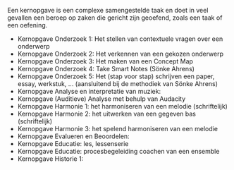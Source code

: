 Een kernopgave is een complexe samengestelde taak en doet in veel gevallen een beroep op zaken die gericht zijn geoefend, zoals een taak of een oefening.

- Kernopgave Onderzoek 1: Het stellen van contextuele vragen over een onderwerp
- Kernopgave Onderzoek 2: Het verkennen van een gekozen onderwerp
- Kernopgave Onderzoek 3: Het maken van een Concept Map
- Kernopgave Onderzoek 4: Take Smart Notes (Sönke Ahrens)
- Kernopgave Onderzoek 5: Het (stap voor stap) schrijven een paper, essay, werkstuk, ... (aansluitend bij de methodiek van Sönke Ahrens)
- Kernopgave Analyse en interpretatie van muziek: 
- Kernopgave (Auditieve) Analyse met behulp van Audacity
- Kernopgave Harmonie 1: het harmoniseren van een melodie (schriftelijk)
- Kernopgave Harmonie 2: het uitwerken van een gegeven bas (schriftelijk)
- Kernopgave Harmonie 3: het spelend harmoniseren van een melodie
- Kernopgave Evalueren en Beoordelen: 
- Kernopgave Educatie: les, lessenserie
- Kernopgave Educatie: procesbegeleiding coachen van een ensemble
- Kernopgave Historie 1: 